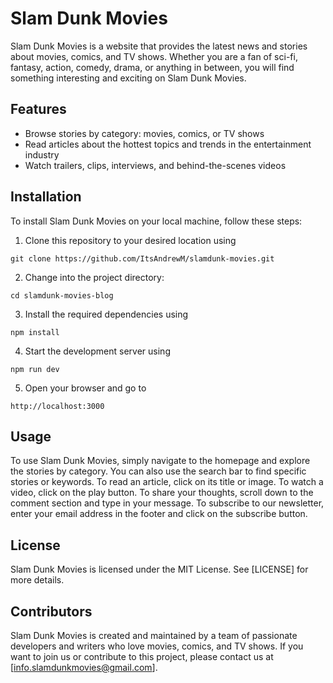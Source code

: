 # Slam Dunk Movies

Slam Dunk Movies is a website that provides the latest news and stories about movies, comics, and TV shows. Whether you are a fan of sci-fi, fantasy, action, comedy, drama, or anything in between, you will find something interesting and exciting on Slam Dunk Movies.

## Features

- Browse stories by category: movies, comics, or TV shows
- Read articles about the hottest topics and trends in the entertainment industry
- Watch trailers, clips, interviews, and behind-the-scenes videos

## Installation

To install Slam Dunk Movies on your local machine, follow these steps:

1. Clone this repository to your desired location using

```
git clone https://github.com/ItsAndrewM/slamdunk-movies.git
```

2. Change into the project directory:

```
cd slamdunk-movies-blog
```

3. Install the required dependencies using

```
npm install
```

4. Start the development server using

```
npm run dev
```

5. Open your browser and go to

```
http://localhost:3000
```

## Usage

To use Slam Dunk Movies, simply navigate to the homepage and explore the stories by category. You can also use the search bar to find specific stories or keywords. To read an article, click on its title or image. To watch a video, click on the play button. To share your thoughts, scroll down to the comment section and type in your message. To subscribe to our newsletter, enter your email address in the footer and click on the subscribe button.

## License

Slam Dunk Movies is licensed under the MIT License. See [LICENSE] for more details.

## Contributors

Slam Dunk Movies is created and maintained by a team of passionate developers and writers who love movies, comics, and TV shows. If you want to join us or contribute to this project, please contact us at [info.slamdunkmovies@gmail.com].
